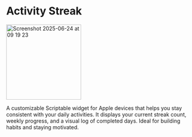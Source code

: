 # Activity Streak

<img width="200" alt="Screenshot 2025-06-24 at 09 19 23" src="https://github.com/user-attachments/assets/dfa88453-6e76-4508-acaa-e28021457461" />

A customizable Scriptable widget for Apple devices that helps you stay consistent with your daily activities. It displays your current streak count, weekly progress, and a visual log of completed days. Ideal for building habits and staying motivated.
